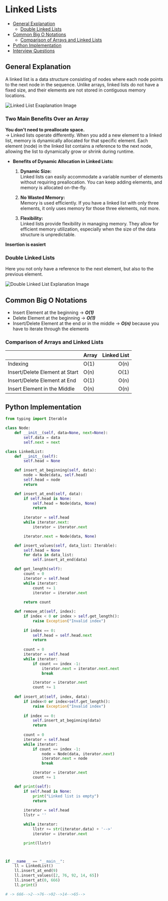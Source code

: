 # Linked Lists

- [General Explanation](#general-explanation)
    - [Double Linked Lists](#double-linked-lists)
- [Common Big O Notations](#common-big-o-notations)
    - [Comparison of Arrays and Linked Lists](#comparison-of-arrays-and-linked-lists)
- [Python Implementation](#python-implementation)
- [Interview Questions](#interview-questions)

## General Explanation
A linked list is a data structure consisting of nodes where each node points to the next node in the sequence. Unlike arrays, linked lists do not have a fixed size, and their elements are not stored in contiguous memory locations.

<img src=https://media.geeksforgeeks.org/wp-content/uploads/20220712172013/Singlelinkedlist.png alt="Linked Liist Exaplanation Image">


### Two Main Benefits Over an Array
**You don't need to preallocate space.**
<br/> -> Linked lists operate differently. When you add a new element to a linked list, memory is dynamically allocated for that specific element. Each element (node) in the linked list contains a reference to the next node, allowing the list to dynamically grow or shrink during runtime.

- **Benefits of Dynamic Allocation in Linked Lists:**
    1. **Dynamic Size:** 
    <br/>Linked lists can easily accommodate a variable number of elements without requiring preallocation. You can keep adding elements, and memory is allocated on-the-fly.

    2. **No Wasted Memory:** 
    <br/>Memory is used efficiently. If you have a linked list with only three elements, it only uses memory for those three elements, not more.

    3. **Flexibility:** 
    <br/>Linked lists provide flexibility in managing memory. They allow for efficient memory utilization, especially when the size of the data structure is unpredictable.

**Insertion is easiert**


### Double Linked Lists
Here you not only have a reference to the next element, but also to the previous element.

<img src=https://www.boardinfinity.com/blog/content/images/2022/11/Untitled-design--16-.jpg alt="Double Linked List Explanation Image">

## Common Big O Notations

- Insert Element at the beginning -> **_O(1)_**
- Delete Element at the beginning -> **_O(1)_**
- Insert/Delete Element at the end or in the middle -> **_O(n)_** because you have to iterate through the elements

### Comparison of Arrays and Linked Lists
| |  Array | Linked List | 
|---|---|---:|
| Indexing  | O(1)  | O(n) |
| Insert/Delete Element at Start  | O(n) | O(1) |
| Insert/Delete Element at End  | O(1)  | O(n)  |
| Insert Element in the Middle  | O(n)  | O(n)  |

## Python Implementation

```python
from typing import Iterable

class Node:
    def __init__(self, data=None, next=None):
        self.data = data
        self.next = next

class LinkedList:
    def __init__(self):
        self.head = None

    def insert_at_beginning(self, data):
        node = Node(data, self.head)
        self.head = node
        return

    def insert_at_end(self, data):
        if self.head is None:
            self.head = Node(data, None)
            return
        
        iterator = self.head
        while iterator.next:
            iterator = iterator.next

        iterator.next = Node(data, None)

    def insert_values(self, data_list: Iterable):
        self.head = None
        for data in data_list:
            self.insert_at_end(data)

    def get_length(self):
        count = 0
        iterator = self.head
        while iterator:
            count += 1
            iterator = iterator.next
        
        return count

    def remove_at(self, index):
        if index < 0 or index > self.get_length():
            raise Exception("Invalid index")
        
        if index == 0:
            self.head = self.head.next
            return
        
        count = 0
        iterator = self.head
        while iterator:
            if count == index -1:
                iterator.next = iterator.next.next
                break

            iterator = iterator.next
            count += 1
    
    def insert_at(self, index, data):
        if index<0 or index>self.get_length():
            raise Exception("Invalid index")
        
        if index == 0:
            self.insert_at_beginning(data)
            return
        
        count = 0
        iterator = self.head
        while iterator:
            if count == index -1:
                node = Node(data, iterator.next)
                iterator.next = node
                break

            iterator = iterator.next
            count += 1

    def print(self):
        if self.head is None:
            print("Linked list is empty")
            return
        
        iterator = self.head
        llstr = ''

        while iterator:
            llstr += str(iterator.data) + '-->'
            iterator = iterator.next

        print(llstr)



if __name__ == "__main__":
    ll = LinkedList()
    ll.insert_at_end(9)
    ll.insert_values([2, 76, 92, 14, 65])
    ll.insert_at(0, 666)
    ll.print()

# -> 666-->2-->76-->92-->14-->65-->
```
